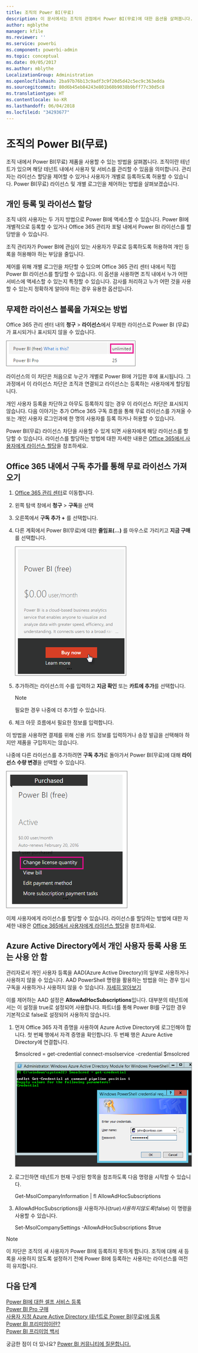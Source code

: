 ```yaml
---
title: 조직의 Power BI(무료)
description: 이 문서에서는 조직의 관점에서 Power BI(무료)에 대한 옵션을 살펴봅니다. 테넌트의 관리자인 경우 무료 등록을 관리하는 방법을 보여줍니다.
author: mgblythe
manager: kfile
ms.reviewer: ''
ms.service: powerbi
ms.component: powerbi-admin
ms.topic: conceptual
ms.date: 09/05/2017
ms.author: mblythe
LocalizationGroup: Administration
ms.openlocfilehash: 2ba97b76b13c9adf3c9f20d5d42c5ec9c363edda
ms.sourcegitcommit: 80d6b45eb84243e801b60b9038b9bff77c30d5c8
ms.translationtype: HT
ms.contentlocale: ko-KR
ms.lasthandoff: 06/04/2018
ms.locfileid: "34293677"
---
```

# <a name="power-bi-free-in-your-organization"></a>조직의 Power BI(무료)
조직 내에서 Power BI(무료) 제품을 사용할 수 있는 방법을 살펴봅니다. 조직이란 테넌트가 있으며 해당 테넌트 내에서 사용자 및 서비스를 관리할 수 있음을 의미합니다. 관리자는 라이선스 할당을 제어할 수 있거나 사용자가 개별로 등록하도록 허용할 수 있습니다. Power BI(무료) 라이선스 및 개별 로그인을 제어하는 방법을 살펴보겠습니다.

## <a name="individual-sign-up-versus-license-assignment"></a>개인 등록 및 라이선스 할당
조직 내의 사용자는 두 가지 방법으로 Power BI에 액세스할 수 있습니다. Power BI에 개별적으로 등록할 수 있거나 Office 365 관리자 포털 내에서 Power BI 라이선스를 할당받을 수 있습니다.

조직 관리자가 Power BI에 관심이 있는 사용자가 무료로 등록하도록 허용하여 개인 등록을 허용해야 하는 부담을 줄입니다.

제어를 위해 개별 로그인을 차단할 수 있으며 Office 365 관리 센터 내에서 직접 Power BI 라이선스를 할당할 수 있습니다. 이 옵션을 사용하면 조직 내에서 누가 어떤 서비스에 액세스할 수 있는지 특정할 수 있습니다. 감사를 처리하고 누가 어떤 것을 사용할 수 있는지 정확하게 알아야 하는 경우 유용한 옵션입니다.

## <a name="how-to-get-the-unlimited-license-block"></a>무제한 라이선스 블록을 가져오는 방법
Office 365 관리 센터 내의 **청구** > **라이선스**에서 무제한 라이선스로 Power BI (무료)가 표시되거나 표시되지 않을 수 있습니다.

![](media/service-admin-service-free-in-your-organization/unlimited-licenses.png)

라이선스의 이 차단은 처음으로 누군가 개별로 Power BI에 가입한 후에 표시됩니다. 그 과정에서 이 라이선스 차단은 조직과 연결되고 라이선스는 등록하는 사용자에게 할당됩니다.

개인 사용자 등록을 차단하고 아무도 등록하지 않는 경우 이 라이선스 차단은 표시되지 않습니다. 다음 이야기는 추가 Office 365 구독 흐름을 통해 무료 라이선스를 가져올 수 또는 개인 사용자 로그인과에 한 명의 사용자를 등록 하거나 허용할 수 있습니다.

Power BI(무료) 라이선스 차단을 사용할 수 있게 되면 사용자에게 해당 라이선스를 할당할 수 있습니다. 라이선스를 할당하는 방법에 대한 자세한 내용은 [Office 365에서 사용자에게 라이선스 할당](https://support.office.com/article/Assign-or-unassign-licenses-for-Office-365-for-business-997596b5-4173-4627-b915-36abac6786dc)을 참조하세요.

## <a name="getting-free-licenses-via-add-subscription-within-office-365"></a>Office 365 내에서 구독 추가를 통해 무료 라이선스 가져오기
1. [Office 365 관리 센터](https://portal.office.com/admin/default.aspx)로 이동합니다.
2. 왼쪽 탐색 창에서 **청구** > **구독**을 선택
3. 오른쪽에서 **구독 추가 +** 를 선택합니다.
4. 다른 계획에서 Power BI(무료)에 대한 **줄임표(...)** 를 마우스로 가리키고 **지금 구매**를 선택합니다.
   
    ![](media/service-admin-service-free-in-your-organization/buy-powerbi-free.png)
5. 추가하려는 라이선스의 수를 입력하고 **지금 확인** 또는 **카트에 추가**를 선택합니다.
   
   > [!NOTE]
   > 필요한 경우 나중에 더 추가할 수 있습니다.
   > 
   > 
6. 체크 아웃 흐름에서 필요한 정보를 입력합니다.

이 방법을 사용하면 결제를 위해 신용 카드 정보를 입력하거나 송장 발급을 선택해야 하지만 제품을 구입하지는 않습니다.

나중에 다른 라이선스를 추가하려면 **구독 추가**로 돌아가서 Power BI(무료)에 대해 **라이선스 수량 변경**을 선택할 수 있습니다.

![](media/service-admin-service-free-in-your-organization/change-license-quantity.png)

이제 사용자에게 라이선스를 할당할 수 있습니다. 라이선스를 할당하는 방법에 대한 자세한 내용은 [Office 365에서 사용자에게 라이선스 할당](https://support.office.com/article/Assign-or-unassign-licenses-for-Office-365-for-business-997596b5-4173-4627-b915-36abac6786dc)을 참조하세요.

## <a name="enable-or-disable-individual-user-sign-up-in-azure-active-directory"></a>Azure Active Directory에서 개인 사용자 등록 사용 또는 사용 안 함
관리자로서 개인 사용자 등록을 AAD(Azure Active Directory)의 일부로 사용하거나 사용하지 않을 수 있습니다. AAD PowerShell 명령을 활용하는 방법을 아는 경우 임시 구독을 사용하거나 사용하지 않을 수 있습니다. [자세히 알아보기](https://technet.microsoft.com/library/jj151815.aspx)

이를 제어하는 AAD 설정은 **AllowAdHocSubscriptions**입니다. 대부분의 테넌트에서는 이 설정을 true로 설정되어 사용합니다. 파트너를 통해 Power BI를 구입한 경우 기본적으로 false로 설정되어 사용하지 않습니다.

1. 먼저 Office 365 자격 증명을 사용하여 Azure Active Directory에 로그인해야 합니다. 첫 번째 행에서 자격 증명을 확인합니다. 두 번째 행은 Azure Active Directory에 연결합니다.
   
     $msolcred = get-credential   connect-msolservice -credential $msolcred
   
   ![](media/service-admin-service-free-in-your-organization/aad-signin.png)
2. 로그인하면 테넌트가 현재 구성된 항목을 참조하도록 다음 명령을 시작할 수 있습니다.
   
     Get-MsolCompanyInformation | fl AllowAdHocSubscriptions
3. AllowAdHocSubscriptions을 사용하거나($true) 사용하지 않도록($false) 이 명령을 사용할 수 있습니다.
   
     Set-MsolCompanySettings -AllowAdHocSubscriptions $true

> [!NOTE]
> 이 차단은 조직의 새 사용자가 Power BI에 등록하지 못하게 합니다. 조직에 대해 새 등록을 사용하지 않도록 설정하기 전에 Power BI에 등록하는 사용자는 라이선스를 여전히 유지합니다.
> 
> 

## <a name="next-steps"></a>다음 단계
[Power BI에 대한 셀프 서비스 등록](service-self-service-signup-for-power-bi.md)  
[Power BI Pro 구매](service-admin-purchasing-power-bi-pro.md)  
[사용자 지정 Azure Active Directory 테넌트로 Power BI(무료)에 등록](developer/create-an-azure-active-directory-tenant.md)  
[Power BI 프리미엄이란?](service-premium.md)  
[Power BI 프리미엄 백서](https://aka.ms/pbipremiumwhitepaper)  

궁금한 점이 더 있나요? [Power BI 커뮤니티에 질문합니다.](http://community.powerbi.com/)

